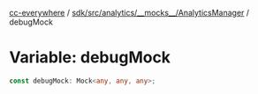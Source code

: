 [cc-everywhere](../../../../../../index.md) / [sdk/src/analytics/\_\_mocks\_\_/AnalyticsManager](../index.md) / debugMock

# Variable: debugMock

```ts
const debugMock: Mock<any, any, any>;
```
